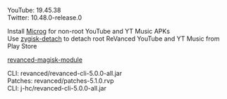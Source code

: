 YouTube: 19.45.38  
Twitter: 10.48.0-release.0  

Install [Microg](https://github.com/ReVanced/GmsCore/releases) for non-root YouTube and YT Music APKs  
Use [zygisk-detach](https://github.com/j-hc/zygisk-detach) to detach root ReVanced YouTube and YT Music from Play Store  

[revanced-magisk-module](https://github.com/j-hc/revanced-magisk-module)
  
CLI: revanced/revanced-cli-5.0.0-all.jar  
Patches: revanced/patches-5.1.0.rvp  
CLI: j-hc/revanced-cli-5.0.0-all.jar    
